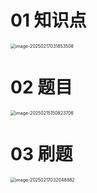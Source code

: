 # 01 知识点

<img src="https://cvp.oss-cn-shanghai.aliyuncs.com/202502170318630.png" alt="image-20250217031853508" style="zoom:50%;" />



# 02 题目

<img src="https://cvp.oss-cn-shanghai.aliyuncs.com/202502151508807.png" alt="image-20250215150823706" style="zoom:50%;" />



# 03 刷题

<img src="https://cvp.oss-cn-shanghai.aliyuncs.com/202502170320955.png" alt="image-20250217032048882" style="zoom:50%;" />
